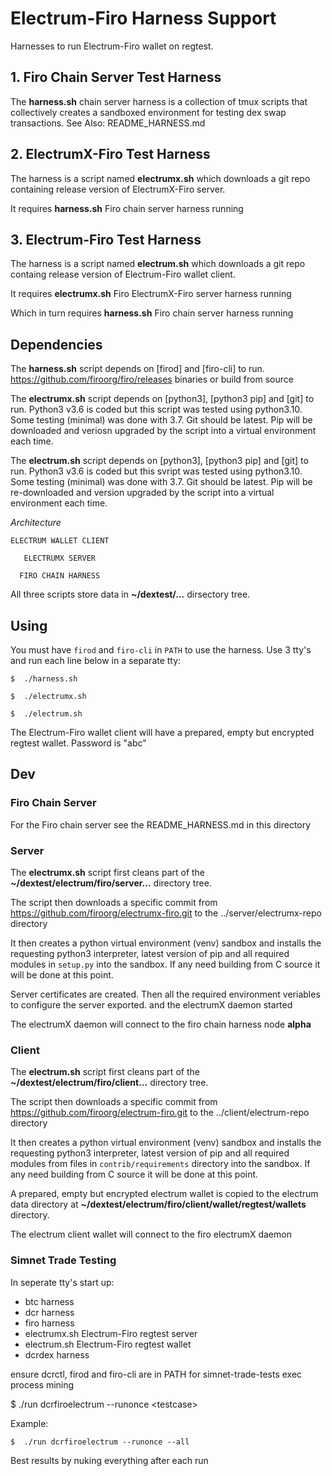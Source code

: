 
# Electrum-Firo Harness Support

Harnesses to run Electrum-Firo wallet on regtest.

## 1. Firo Chain Server Test Harness

The **harness.sh** chain server harness is a collection of tmux scripts that collectively
creates a sandboxed environment for testing dex swap transactions.
See Also: README_HARNESS.md

## 2. ElectrumX-Firo Test Harness

The harness is a script named **electrumx.sh** which downloads a git repo containing
release version of ElectrumX-Firo server.

It requires **harness.sh** Firo chain server harness running

## 3. Electrum-Firo Test Harness

The harness is a script named **electrum.sh** which downloads a git repo containg
release version of Electrum-Firo wallet client.

It requires **electrumx.sh** Firo ElectrumX-Firo server harness running

Which in turn requires **harness.sh** Firo chain server harness running

## Dependencies

The **harness.sh** script depends on [firod] and [firo-cli] to run.
https://github.com/firoorg/firo/releases binaries or build from source

The **electrumx.sh** script depends on [python3], [python3 pip] and [git] to run.
Python3 v3.6 is coded but this script was tested using python3.10. Some testing 
(minimal) was done with 3.7. Git should be latest. Pip will be downloaded and 
veriosn upgraded by the script into a virtual environment each time.

The **electrum.sh** script depends on [python3], [python3 pip] and [git] to run.
Python3 v3.6 is coded but this svript was tested using python3.10. Some testing 
(minimal) was done with 3.7. Git should be latest. Pip will be re-downloaded and 
version upgraded by the script into a virtual environment each time.

_Architecture_
```
ELECTRUM WALLET CLIENT
```
```
   ELECTRUMX SERVER
```
```
  FIRO CHAIN HARNESS
```

All three scripts store data in **~/dextest/...** dirsectory tree.

## Using

You must have `firod` and `firo-cli` in `PATH` to use the harness. Use 3 tty's
and run each line below in a separate tty:

```
$  ./harness.sh
```
```
$  ./electrumx.sh
```
```
$  ./electrum.sh
```

The Electrum-Firo wallet client will have a prepared, empty but encrypted regtest wallet. Password is "abc"

## Dev

### Firo Chain Server

For the Firo chain server see the README_HARNESS.md in this directory

### Server
The **electrumx.sh** script first cleans part of the **~/dextest/electrum/firo/server...** directory tree.

The script then downloads a specific commit from https://github.com/firoorg/electrumx-firo.git
to the ../server/electrumx-repo directory

It then creates a python virtual environment (venv) sandbox and installs the requesting python3 interpreter, latest version of pip and all required modules in `setup.py` into the sandbox. 
If any need building from C source it will be done at this point. 

Server certificates are created. Then all the required environment veriables to configure the 
server exported. and the electrumX daemon started

The electrumX daemon will connect to the firo chain harness node __alpha__


### Client
The **electrum.sh** script first cleans part of the **~/dextest/electrum/firo/client...** directory tree.

The script then downloads a specific commit from https://github.com/firoorg/electrum-firo.git
to the ../client/electrum-repo directory

It then creates a python virtual environment (venv) sandbox and installs the requesting python3 interpreter, latest version of pip and all required modules from files in `contrib/requirements`
directory into the sandbox. If any need building from C source it will be done at this point.

A prepared, empty but encrypted electrum wallet is copied to the electrum data directory at
**~/dextest/electrum/firo/client/wallet/regtest/wallets** directory.

The electrum client wallet will connect to the firo electrumX daemon


### Simnet Trade Testing

In seperate tty's start up:

   - btc harness
   - dcr harness
   - firo harness
   - electrumx.sh Electrum-Firo regtest server
   - electrum.sh Electrum-Firo regtest wallet
   - dcrdex harness

ensure dcrctl, firod and firo-cli are in PATH for simnet-trade-tests exec process mining

$  ./run dcrfiroelectrum --runonce \<testcase\>

Example:

`$  ./run dcrfiroelectrum --runonce --all`


Best results by nuking everything after each run

